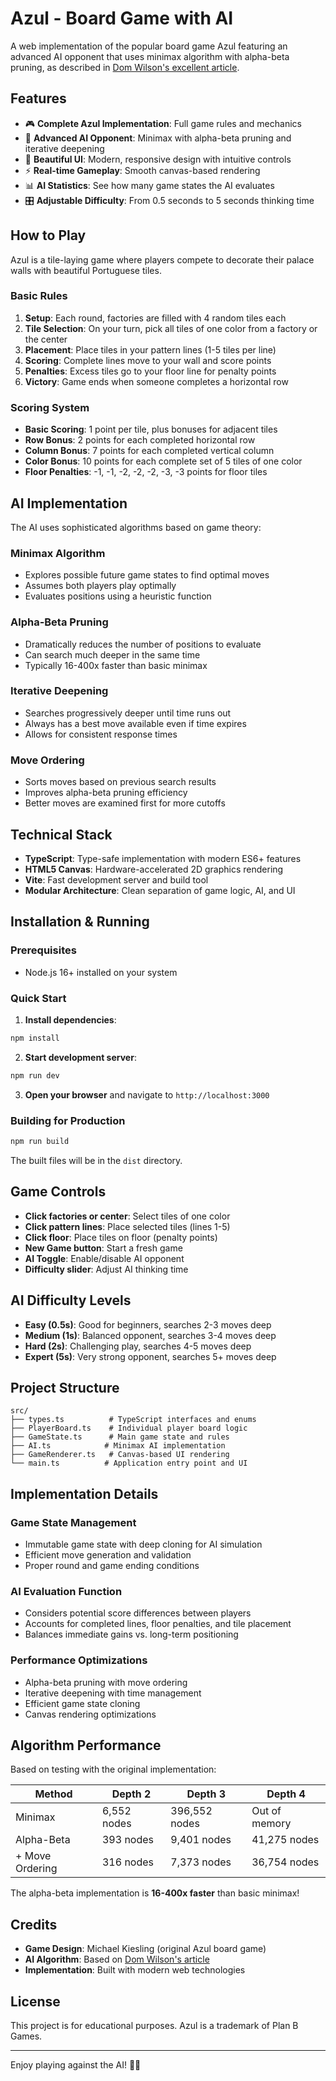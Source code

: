 # Azul - Board Game with AI

A web implementation of the popular board game Azul featuring an advanced AI opponent that uses minimax algorithm with alpha-beta pruning, as described in [Dom Wilson's excellent article](https://domwil.co.uk/posts/azul-ai/).

## Features

- 🎮 **Complete Azul Implementation**: Full game rules and mechanics
- 🤖 **Advanced AI Opponent**: Minimax with alpha-beta pruning and iterative deepening
- 🎨 **Beautiful UI**: Modern, responsive design with intuitive controls
- ⚡ **Real-time Gameplay**: Smooth canvas-based rendering
- 📊 **AI Statistics**: See how many game states the AI evaluates
- 🎛️ **Adjustable Difficulty**: From 0.5 seconds to 5 seconds thinking time

## How to Play

Azul is a tile-laying game where players compete to decorate their palace walls with beautiful Portuguese tiles.

### Basic Rules

1. **Setup**: Each round, factories are filled with 4 random tiles each
2. **Tile Selection**: On your turn, pick all tiles of one color from a factory or the center
3. **Placement**: Place tiles in your pattern lines (1-5 tiles per line)
4. **Scoring**: Complete lines move to your wall and score points
5. **Penalties**: Excess tiles go to your floor line for penalty points
6. **Victory**: Game ends when someone completes a horizontal row

### Scoring System

- **Basic Scoring**: 1 point per tile, plus bonuses for adjacent tiles
- **Row Bonus**: 2 points for each completed horizontal row
- **Column Bonus**: 7 points for each completed vertical column  
- **Color Bonus**: 10 points for each complete set of 5 tiles of one color
- **Floor Penalties**: -1, -1, -2, -2, -2, -3, -3 points for floor tiles

## AI Implementation

The AI uses sophisticated algorithms based on game theory:

### Minimax Algorithm
- Explores possible future game states to find optimal moves
- Assumes both players play optimally
- Evaluates positions using a heuristic function

### Alpha-Beta Pruning
- Dramatically reduces the number of positions to evaluate
- Can search much deeper in the same time
- Typically 16-400x faster than basic minimax

### Iterative Deepening
- Searches progressively deeper until time runs out
- Always has a best move available even if time expires
- Allows for consistent response times

### Move Ordering
- Sorts moves based on previous search results
- Improves alpha-beta pruning efficiency
- Better moves are examined first for more cutoffs

## Technical Stack

- **TypeScript**: Type-safe implementation with modern ES6+ features
- **HTML5 Canvas**: Hardware-accelerated 2D graphics rendering
- **Vite**: Fast development server and build tool
- **Modular Architecture**: Clean separation of game logic, AI, and UI

## Installation & Running

### Prerequisites
- Node.js 16+ installed on your system

### Quick Start

1. **Install dependencies**:
```bash
npm install
```

2. **Start development server**:
```bash
npm run dev
```

3. **Open your browser** and navigate to `http://localhost:3000`

### Building for Production

```bash
npm run build
```

The built files will be in the `dist` directory.

## Game Controls

- **Click factories or center**: Select tiles of one color
- **Click pattern lines**: Place selected tiles (lines 1-5)
- **Click floor**: Place tiles on floor (penalty points)
- **New Game button**: Start a fresh game
- **AI Toggle**: Enable/disable AI opponent
- **Difficulty slider**: Adjust AI thinking time

## AI Difficulty Levels

- **Easy (0.5s)**: Good for beginners, searches 2-3 moves deep
- **Medium (1s)**: Balanced opponent, searches 3-4 moves deep  
- **Hard (2s)**: Challenging play, searches 4-5 moves deep
- **Expert (5s)**: Very strong opponent, searches 5+ moves deep

## Project Structure

```
src/
├── types.ts          # TypeScript interfaces and enums
├── PlayerBoard.ts    # Individual player board logic
├── GameState.ts      # Main game state and rules
├── AI.ts            # Minimax AI implementation
├── GameRenderer.ts   # Canvas-based UI rendering
└── main.ts          # Application entry point and UI
```

## Implementation Details

### Game State Management
- Immutable game state with deep cloning for AI simulation
- Efficient move generation and validation
- Proper round and game ending conditions

### AI Evaluation Function
- Considers potential score differences between players
- Accounts for completed lines, floor penalties, and tile placement
- Balances immediate gains vs. long-term positioning

### Performance Optimizations
- Alpha-beta pruning with move ordering
- Iterative deepening with time management
- Efficient game state cloning
- Canvas rendering optimizations

## Algorithm Performance

Based on testing with the original implementation:

| Method | Depth 2 | Depth 3 | Depth 4 |
|--------|---------|---------|---------|
| Minimax | 6,552 nodes | 396,552 nodes | Out of memory |
| Alpha-Beta | 393 nodes | 9,401 nodes | 41,275 nodes |
| + Move Ordering | 316 nodes | 7,373 nodes | 36,754 nodes |

The alpha-beta implementation is **16-400x faster** than basic minimax!

## Credits

- **Game Design**: Michael Kiesling (original Azul board game)
- **AI Algorithm**: Based on [Dom Wilson's article](https://domwil.co.uk/posts/azul-ai/)
- **Implementation**: Built with modern web technologies

## License

This project is for educational purposes. Azul is a trademark of Plan B Games.

---

Enjoy playing against the AI! 🎲✨ 
